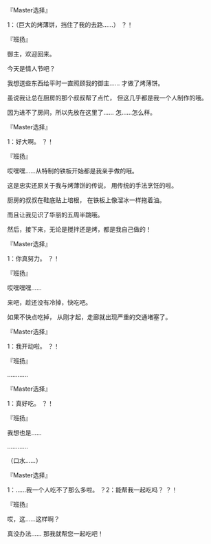 『Master选择』

1：（巨大的烤薄饼，挡住了我的去路……）
？！

『班扬』

御主，欢迎回来。

今天是情人节吧？

我想送些东西给平时一直照顾我的御主……
才做了烤薄饼。

虽说我让总在厨房的那个叔叔帮了点忙，
但这几乎都是我一个人制作的哦。

因为进不了房间，所以先放在这里了……
怎……怎么样。

『Master选择』

1：好大啊。
？！

『班扬』

哎嘿嘿……从特制的铁板开始都是我亲手做的哦。

这是忠实还原关于我与烤薄饼的传说，
用传统的手法烹饪的啦。

厨房的叔叔在鞋底贴上培根，
在铁板上像溜冰一样拖着油。

而且让我见识了华丽的五周半跳哦。

然后，接下来，无论是搅拌还是烤，都是我自己做的！

『Master选择』

1：你真努力。
？！

『班扬』

哎嘿嘿嘿……

来吧，趁还没有冷掉，快吃吧。

如果不快点吃掉，
从刚才起，走廊就出现严重的交通堵塞了。

『Master选择』

1：我开动啦。
？！

『班扬』

…………

『Master选择』

1：真好吃。
？！

『班扬』

我想也是……

…………

（口水……）

『Master选择』

1：……我一个人吃不了那么多啦。
？2：能帮我一起吃吗？
？！

『班扬』

哎，这……这样啊？

真没办法……
那我就帮您一起吃吧！

